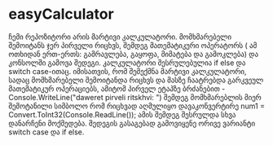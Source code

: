 # easyCalculator
ჩემი რეპოზიტორი არის მარტივი კალკულატორი. მომხმარებელი შემოიტანს  ჯერ პირველი რიცხვს, შემდეგ მათემატიკური ოპერატორს ( ამ ოთხიდან ერთ-ერთს: გამრავლება, გაყოფა, მიმატება და გამოკლება) და კონსოლში გამოვა შედეგი. კალკულატორი შესრულებულია if else და switch case-ითაც.
იმისათვის, რომ შემექმნა მარტივი კალკულატორი, სადაც მომხმარებელი შემოიტანდა რიცხვს და მასზე ჩაატრებდა გარკვეულ მათემატიკურ ოპერაციებს, ამიტომ პირველ ეტაპზე ბრძანებით  - Console.WriteLine("daweret pirveli ritskhvi: ") შემდეგ მომხმარებლის მიერ შემოტანილი სიმბოლო რომ რიცხვად აღმულიყო დავაკონვერტირე num1 = Convert.ToInt32(Console.ReadLine()); ამის შემდეგ შესრულდა სხვა დანარჩენი მოქმედება. შედეგის გასაგებად გამოვიყენე ორივე ვარიანტი switch case და if else. 
